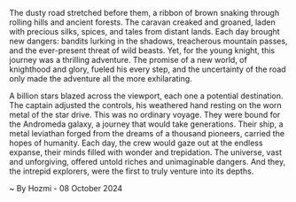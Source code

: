 
The dusty road stretched before them, a ribbon of brown snaking through rolling hills and ancient forests. The caravan creaked and groaned, laden with precious silks, spices, and tales from distant lands. Each day brought new dangers: bandits lurking in the shadows, treacherous mountain passes, and the ever-present threat of wild beasts. Yet, for the young knight, this journey was a thrilling adventure. The promise of a new world, of knighthood and glory, fueled his every step, and the uncertainty of the road only made the adventure all the more exhilarating. 

A billion stars blazed across the viewport, each one a potential destination. The captain adjusted the controls, his weathered hand resting on the worn metal of the star drive. This was no ordinary voyage. They were bound for the Andromeda galaxy, a journey that would take generations. Their ship, a metal leviathan forged from the dreams of a thousand pioneers, carried the hopes of humanity. Each day, the crew would gaze out at the endless expanse, their minds filled with wonder and trepidation. The universe, vast and unforgiving, offered untold riches and unimaginable dangers. And they, the intrepid explorers, were the first to truly venture into its depths. 

~ By Hozmi - 08 October 2024
